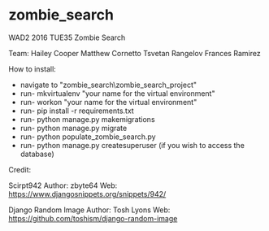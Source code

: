 # zombie_search
WAD2 2016 TUE35
Zombie Search

Team:
  Hailey Cooper
  Matthew Cornetto
  Tsvetan Rangelov
  Frances Ramirez

How to install:
   * navigate to "zombie_search\zombie_search_project"
   * run- mkvirtualenv "your name for the virtual environment"
   * run- workon "your name for the virtual environment"
   * run- pip install -r requirements.txt
   * run- python manage.py makemigrations
   * run- python manage.py migrate
   * run- python populate_zombie_search.py
   * run- python manage.py createsuperuser (if you wish to access the database)


Credit:

  Scirpt942
  Author: zbyte64
  Web: https://www.djangosnippets.org/snippets/942/

  Django Random Image
   Author: Tosh Lyons
   Web: https://github.com/toshism/django-random-image
